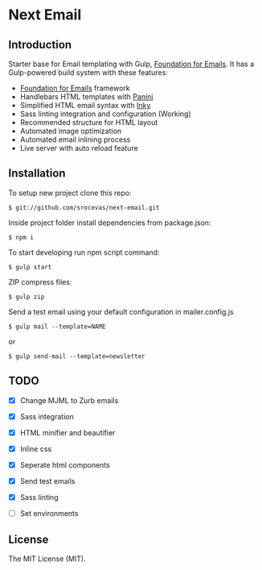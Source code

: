 # Next Email

## Introduction

Starter base for Email templating with Gulp, [Foundation for Emails](https://foundation.zurb.com/emails.html). It has a Gulp-powered build system with these features:

- [Foundation for Emails](https://foundation.zurb.com/emails.html) framework
- Handlebars HTML templates with [Panini](http://github.com/zurb/panini)
- Simplified HTML email syntax with [Inky](http://github.com/zurb/inky)
- Sass linting integration and configuration (Working)
- Recommended structure for HTML layout
- Automated image optimization
- Automated email inlining process
- Live server with auto reload feature

## Installation

To setup new project clone this repo:

```
$ git://github.com/srocevas/next-email.git
```

Inside project folder install dependencies from package.json:

```
$ npm i
```

To start developing run npm script command:

```
$ gulp start
```

ZIP compress files:

```
$ gulp zip
```

Send a test email using your default configuration in mailer.config.js

```
$ gulp mail --template=NAME
```
or
```
$ gulp send-mail --template=newsletter
```


## TODO

- [X] Change MJML to Zurb emails
- [X] Sass integration
- [X] HTML minifier and beautifier
- [X] Inline css
- [X] Seperate html components
- [X] Send test emails
- [X] Sass linting
- [ ] Set environments


## License

The MIT License (MIT).
